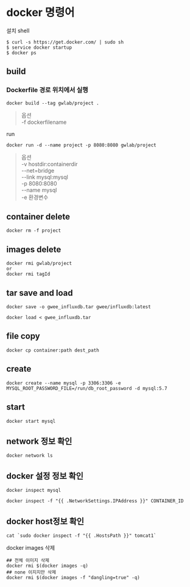 docker 명령어
=============

설치 shell

```
$ curl -s https://get.docker.com/ | sudo sh
$ service docker startup
$ docker ps
```

build
-----

### Dockerfile 경로 위치에서 실행

```
docker build --tag gwlab/project .
```

> 옵션 <br/> -f dockerfilename

run

```
docker run -d --name project -p 8080:8080 gwlab/project
```

> 옵션 <br/> -v hostdir:containerdir <br/> --net=bridge<br/> --link mysql:mysql<br/> -p 8080:8080 <br/> --name mysql <br/> -e 환경변수

container delete
----------------

```
docker rm -f project
```

images delete
-------------

```
docker rmi gwlab/project
or
docker rmi tagId
```

tar save and load
-----------------

```
docker save -o gwee_influxdb.tar gwee/influxdb:latest

docker load < gwee_influxdb.tar
```

file copy
---------

```
docker cp container:path dest_path
```

create
------

```
docker create --name mysql -p 3306:3306 -e MYSQL_ROOT_PASSWORD_FILE=/run/db_root_password -d mysql:5.7
```

start
-----

```
docker start mysql
```

network 정보 확인
-----------------

```
docker network ls
```

docker 설정 정보 확인
---------------------

```
docker inspect mysql

docker inspect -f "{{ .NetworkSettings.IPAddress }}" CONTAINER_ID
```

docker host정보 확인
--------------------

```
cat `sudo docker inspect -f "{{ .HostsPath }}" tomcat1`
```

docker images 삭제

```
## 전체 이미지 삭제
docker rmi $(docker images -q)
## none 이지지만 삭제
docker rmi $(docker images -f "dangling=true" -q)
```
